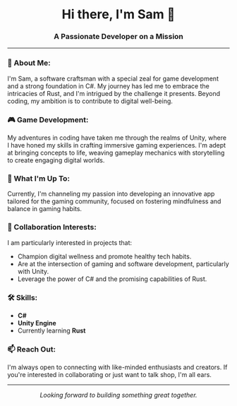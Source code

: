 <h1 align="center">Hi there, I'm Sam 👋</h1>
<h3 align="center">A Passionate Developer on a Mission</h3>

---

### 👀 About Me:

I'm Sam, a software craftsman with a special zeal for game development and a strong foundation in C#. My journey has led me to embrace the intricacies of Rust, and I'm intrigued by the challenge it presents. Beyond coding, my ambition is to contribute to digital well-being.

### 🎮 Game Development:

My adventures in coding have taken me through the realms of Unity, where I have honed my skills in crafting immersive gaming experiences. I'm adept at bringing concepts to life, weaving gameplay mechanics with storytelling to create engaging digital worlds.

### 🌱 What I'm Up To:

Currently, I'm channeling my passion into developing an innovative app tailored for the gaming community, focused on fostering mindfulness and balance in gaming habits.

### 💞️ Collaboration Interests:

I am particularly interested in projects that:
- Champion digital wellness and promote healthy tech habits.
- Are at the intersection of gaming and software development, particularly with Unity.
- Leverage the power of C# and the promising capabilities of Rust.

### 🛠️ Skills:

- **C#**
- **Unity Engine**
- Currently learning **Rust**

### 📫 Reach Out:

I'm always open to connecting with like-minded enthusiasts and creators. If you're interested in collaborating or just want to talk shop, I'm all ears.

---
<p align="center">
  <i>Looking forward to building something great together.</i>
</p>
<!-- <p align="center">
  <img src="https://visitor-badge.laobi.icu/badge?page_id=sammoth555.sammoth555" alt="visitor badge"/>
</p> -->
